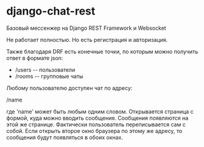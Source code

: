 # django-chat-rest
Базовый мессенжер на Django REST Framework и Websocket

Не работает полностью. Но есть регистрация и авторизация.

Также благодаря DRF есть конечные точки, по которым можно получить ответ в
формате json: 

* /users -- пользователи
* /rooms -- групповые чаты

Любому пользователю доступен чат по адресу:

/name

где 'name' может быть любым одним словом. Открывается страница с формой, куда 
можно вводить сообщения. Сообщения появляются на этой же странице. Фактически 
пользователь переписывается сам с собой. Если открыть второе окно браузера
по этому же адресу, то сообщения будут появляться в обоих окнах.
